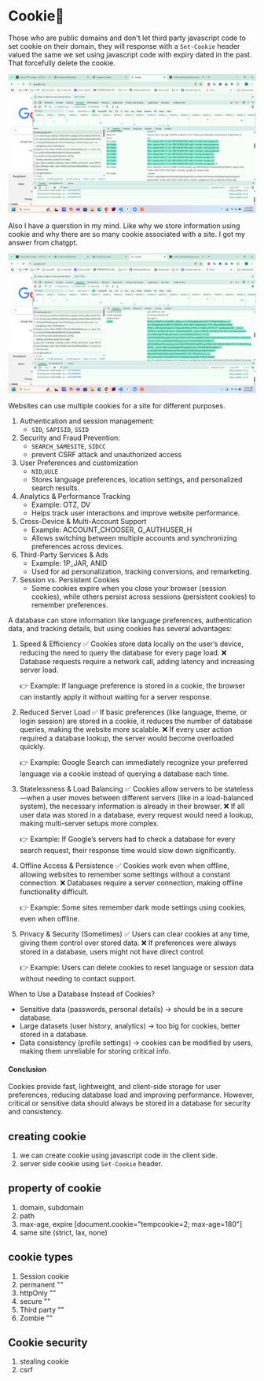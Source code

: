 # Cookie🍪 

Those who are public domains and  don't let third party javascript code to set cookie on their domain, they will response with a `Set-Cookie` header valued the same we set using javascript code with expiry dated in the past. That forcefully delete the cookie. 

![alt text](image.png)  

Also I have a querstion in my mind. Like why we store information using cookie and why there are so many cookie associated with a site. I got my answer from chatgpt.   

![alt text](image-1.png)


Websites can use multiple cookies for a site for different purposes.   
1. Authentication and session management:   
    - `SID`, `SAPISID`, `SSID`
2. Security and Fraud Prevention: 
    - `SEARCH_SAMESITE`, `SIDCC`
    - prevent CSRF attack and unauthorized access
3. User Preferences and customization
    - `NID`,`UULE`
    - Stores language preferences, location settings, and personalized search results.
4. Analytics & Performance Tracking
    - Example: OTZ, DV
    - Helps track user interactions and improve website performance.
5. Cross-Device & Multi-Account Support
    - Example: ACCOUNT_CHOOSER, G_AUTHUSER_H
    - Allows switching between multiple accounts and synchronizing preferences across devices.
6. Third-Party Services & Ads
    - Example: 1P_JAR, ANID
    - Used for ad personalization, tracking conversions, and remarketing.
7. Session vs. Persistent Cookies
    - Some cookies expire when you close your browser (session cookies), while others persist across sessions (persistent cookies) to remember preferences.

A database can store information like language preferences, authentication data, and tracking details, but using cookies has several advantages:

1. Speed & Efficiency
✅ Cookies store data locally on the user’s device, reducing the need to query the database for every page load.
❌ Database requests require a network call, adding latency and increasing server load.

    👉 Example: If language preference is stored in a cookie, the browser can instantly apply it without waiting for a server response.

2. Reduced Server Load
✅ If basic preferences (like language, theme, or login session) are stored in a cookie, it reduces the number of database queries, making the website more scalable.
❌ If every user action required a database lookup, the server would become overloaded quickly.

    👉 Example: Google Search can immediately recognize your preferred language via a cookie instead of querying a database each time.

3. Statelessness & Load Balancing
✅ Cookies allow servers to be stateless—when a user moves between different servers (like in a load-balanced system), the necessary information is already in their browser.
❌ If all user data was stored in a database, every request would need a lookup, making multi-server setups more complex.

    👉 Example: If Google’s servers had to check a database for every search request, their response time would slow down significantly.

4. Offline Access & Persistence
✅ Cookies work even when offline, allowing websites to remember some settings without a constant connection.
❌ Databases require a server connection, making offline functionality difficult.

    👉 Example: Some sites remember dark mode settings using cookies, even when offline.

5. Privacy & Security (Sometimes)
✅ Users can clear cookies at any time, giving them control over stored data.
❌ If preferences were always stored in a database, users might not have direct control.

    👉 Example: Users can delete cookies to reset language or session data without needing to contact support.

When to Use a Database Instead of Cookies?   
- Sensitive data (passwords, personal details) → should be in a secure database.
- Large datasets (user history, analytics) → too big for cookies, better stored in a database.
- Data consistency (profile settings) → cookies can be modified by users, making them unreliable for storing critical info.
#### Conclusion
Cookies provide fast, lightweight, and client-side storage for user preferences, reducing database load and improving performance. However, critical or sensitive data should always be stored in a database for security and consistency. 

## creating cookie
1. we can create cookie using javascript code in the client side.
2. server side cookie using `Set-Cookie` header. 
   
## property of cookie
1. domain, subdomain
2. path 
3. max-age, expire [document.cookie="tempcookie=2; max-age=180"] 
4. same site (strict, lax, none)
   
## cookie types
1. Session cookie
2. permanent ""
3. httpOnly ""
4. secure ""
5. Third party ""
6. Zombie ""
   
## Cookie security
1. stealing cookie
2. csrf
